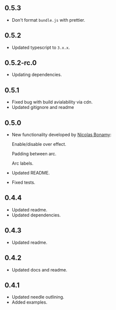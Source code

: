 ## 0.5.3

- Don't format `bundle.js` with prettier.

## 0.5.2

- Updated typescript to `3.x.x`.

## 0.5.2-rc.0

- Updating dependencies.

## 0.5.1

- Fixed bug with build avialability via cdn.
- Updated gitignore and readme

## 0.5.0

- New functionality developed by [Nicolas Bonamy](https://github.com/nbonamy):

  Enable/disable over effect.

  Padding between arc.

  Arc labels.

- Updated README.
- Fixed tests.

## 0.4.4

- Updated readme.
- Updated dependencies.

## 0.4.3

- Updated readme.

## 0.4.2

- Updated docs and readme.

## 0.4.1

- Updated needle outlining.
- Added examples.
